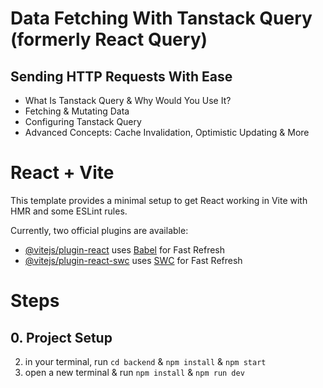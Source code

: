 # Data Fetching With Tanstack Query (formerly React Query)

## Sending HTTP Requests With Ease

- What Is Tanstack Query & Why Would You Use It?
- Fetching & Mutating Data
- Configuring Tanstack Query
- Advanced Concepts: Cache Invalidation, Optimistic Updating & More

# React + Vite

This template provides a minimal setup to get React working in Vite with HMR and some ESLint rules.

Currently, two official plugins are available:

- [@vitejs/plugin-react](https://github.com/vitejs/vite-plugin-react/blob/main/packages/plugin-react/README.md) uses [Babel](https://babeljs.io/) for Fast Refresh
- [@vitejs/plugin-react-swc](https://github.com/vitejs/vite-plugin-react-swc) uses [SWC](https://swc.rs/) for Fast Refresh

# Steps

## 0. Project Setup

2. in your terminal, run `cd backend` & `npm install` & `npm start`
1. open a new terminal & run `npm install` & `npm run dev`
